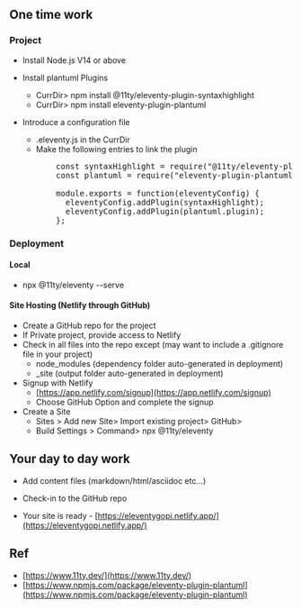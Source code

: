 ## One time work
### Project
- Install Node.js V14 or above


- Install plantuml Plugins
    - CurrDir> npm install @11ty/eleventy-plugin-syntaxhighlight
    - CurrDir> npm install eleventy-plugin-plantuml


- Introduce a configuration file 
    - .eleventy.js in the CurrDir
    - Make the following entries to link the plugin
  <pre>
         const syntaxHighlight = require("@11ty/eleventy-plugin-syntaxhighlight");
         const plantuml = require("eleventy-plugin-plantuml");
     
         module.exports = function(eleventyConfig) {
           eleventyConfig.addPlugin(syntaxHighlight);
           eleventyConfig.addPlugin(plantuml.plugin);
         };
  </pre>

### Deployment
#### Local
  -  npx @11ty/eleventy --serve

#### Site Hosting (Netlify through GitHub)
  -  Create a GitHub repo for the project
  -  If Private project, provide access to Netlify
  -  Check in all files into the repo except (may want to include a .gitignore file in your project)
     -    node_modules (dependency folder auto-generated in deployment)
     -    _site        (output folder auto-generated in deployment)
 - Signup with Netlify 
   - [https://app.netlify.com/signup](https://app.netlify.com/signup) 
   - Choose GitHub Option and complete the signup
 - Create a Site
   -  Sites > Add new Site> Import existing project> GitHub> <Your-Project>
   -  Build Settings > Command>  npx @11ty/eleventy
    
 
## Your day to day work 
- Add content files (markdown/html/asciidoc etc...)
- Check-in to the GitHub repo

- Your site is ready - [https://eleventygopi.netlify.app/](https://eleventygopi.netlify.app/)

## Ref
- [https://www.11ty.dev/](https://www.11ty.dev/)
- [https://www.npmjs.com/package/eleventy-plugin-plantuml](https://www.npmjs.com/package/eleventy-plugin-plantuml)
